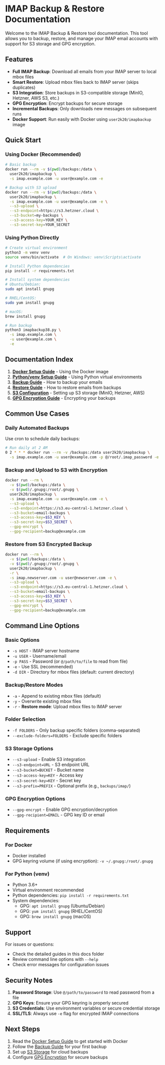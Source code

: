 # IMAP Backup & Restore Documentation

Welcome to the IMAP Backup & Restore tool documentation. This tool allows you to backup, restore, and manage your IMAP email accounts with support for S3 storage and GPG encryption.

## Features

- **Full IMAP Backup**: Download all emails from your IMAP server to local mbox files
- **Smart Restore**: Upload mbox files back to IMAP server (skips duplicates)
- **S3 Integration**: Store backups in S3-compatible storage (MinIO, Hetzner, AWS S3, etc.)
- **GPG Encryption**: Encrypt backups for secure storage
- **Incremental Backups**: Only downloads new messages on subsequent runs
- **Docker Support**: Run easily with Docker using `user2k20/imapbackup` image

## Quick Start

### Using Docker (Recommended)

```bash
# Basic backup
docker run --rm -v $(pwd)/backups:/data \
  user2k20/imapbackup \
  -s imap.example.com -u user@example.com -e

# Backup with S3 upload
docker run --rm -v $(pwd)/backups:/data \
  user2k20/imapbackup \
  -s imap.example.com -u user@example.com -e \
  --s3-upload \
  --s3-endpoint=https://s3.hetzner.cloud \
  --s3-bucket=my-backups \
  --s3-access-key=YOUR_KEY \
  --s3-secret-key=YOUR_SECRET
```

### Using Python Directly

```bash
# Create virtual environment
python3 -m venv venv
source venv/bin/activate  # On Windows: venv\Scripts\activate

# Install Python dependencies
pip install -r requirements.txt

# Install system dependencies
# Ubuntu/Debian:
sudo apt install gnupg

# RHEL/CentOS:
sudo yum install gnupg

# macOS:
brew install gnupg

# Run backup
python3 imapbackup38.py \
  -s imap.example.com \
  -u user@example.com \
  -e
```

## Documentation Index

1. **[Docker Setup Guide](docker-setup.md)** - Using the Docker image
2. **[Python/venv Setup Guide](python-setup.md)** - Using Python virtual environments
3. **[Backup Guide](backup-guide.md)** - How to backup your emails
4. **[Restore Guide](restore-guide.md)** - How to restore emails from backups
5. **[S3 Configuration](s3-setup.md)** - Setting up S3 storage (MinIO, Hetzner, AWS)
6. **[GPG Encryption Guide](gpg-setup.md)** - Encrypting your backups

## Common Use Cases

### Daily Automated Backups

Use cron to schedule daily backups:

```bash
# Run daily at 2 AM
0 2 * * * docker run --rm -v /backups:/data user2k20/imapbackup \
  -s imap.example.com -u user@example.com -p @/root/.imap_password -e
```

### Backup and Upload to S3 with Encryption

```bash
docker run --rm \
  -v $(pwd)/backups:/data \
  -v $(pwd)/.gnupg:/root/.gnupg \
  user2k20/imapbackup \
  -s imap.example.com -u user@example.com -e \
  --s3-upload \
  --s3-endpoint=https://s3.eu-central-1.hetzner.cloud \
  --s3-bucket=email-backups \
  --s3-access-key=$S3_KEY \
  --s3-secret-key=$S3_SECRET \
  --gpg-encrypt \
  --gpg-recipient=backup@example.com
```

### Restore from S3 Encrypted Backup

```bash
docker run --rm \
  -v $(pwd)/backups:/data \
  -v $(pwd)/.gnupg:/root/.gnupg \
  user2k20/imapbackup \
  -r \
  -s imap.newserver.com -u user@newserver.com -e \
  --s3-upload \
  --s3-endpoint=https://s3.eu-central-1.hetzner.cloud \
  --s3-bucket=email-backups \
  --s3-access-key=$S3_KEY \
  --s3-secret-key=$S3_SECRET \
  --gpg-encrypt \
  --gpg-recipient=backup@example.com
```

## Command Line Options

### Basic Options

- `-s HOST` - IMAP server hostname
- `-u USER` - Username/email
- `-p PASS` - Password (or `@/path/to/file` to read from file)
- `-e` - Use SSL (recommended)
- `-d DIR` - Directory for mbox files (default: current directory)

### Backup/Restore Modes

- `-a` - Append to existing mbox files (default)
- `-y` - Overwrite existing mbox files
- `-r` - **Restore mode**: Upload mbox files to IMAP server

### Folder Selection

- `-f FOLDERS` - Only backup specific folders (comma-separated)
- `--exclude-folders=FOLDERS` - Exclude specific folders

### S3 Storage Options

- `--s3-upload` - Enable S3 integration
- `--s3-endpoint=URL` - S3 endpoint URL
- `--s3-bucket=BUCKET` - Bucket name
- `--s3-access-key=KEY` - Access key
- `--s3-secret-key=KEY` - Secret key
- `--s3-prefix=PREFIX` - Optional prefix (e.g., `backups/imap/`)

### GPG Encryption Options

- `--gpg-encrypt` - Enable GPG encryption/decryption
- `--gpg-recipient=EMAIL` - GPG key ID or email

## Requirements

### For Docker
- Docker installed
- GPG keyring volume (if using encryption): `-v ~/.gnupg:/root/.gnupg`

### For Python (venv)
- Python 3.6+
- Virtual environment recommended
- Python dependencies: `pip install -r requirements.txt`
- System dependencies:
  - GPG: `apt install gnupg` (Ubuntu/Debian)
  - GPG: `yum install gnupg` (RHEL/CentOS)
  - GPG: `brew install gnupg` (macOS)

## Support

For issues or questions:
- Check the detailed guides in this docs folder
- Review command line options with `--help`
- Check error messages for configuration issues

## Security Notes

1. **Password Storage**: Use `@/path/to/password` to read password from a file
2. **GPG Keys**: Ensure your GPG keyring is properly secured
3. **S3 Credentials**: Use environment variables or secure credential storage
4. **SSL/TLS**: Always use `-e` flag for encrypted IMAP connections

## Next Steps

1. Read the [Docker Setup Guide](docker-setup.md) to get started with Docker
2. Follow the [Backup Guide](backup-guide.md) for your first backup
3. Set up [S3 Storage](s3-setup.md) for cloud backups
4. Configure [GPG Encryption](gpg-setup.md) for secure backups

